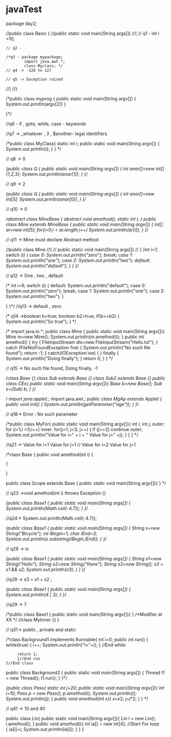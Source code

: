 # javaTest
package day2;

//public class Basic {
//public static void main(String args[])
//{
	// q1 - int  i =10;
	
	// q2 - 
	
	/*q3 - package mypackage;
	        import java.awt.*;
	        class Myclass; */
	// q4 -> -128 to 127
	
	// q5 -> Exception raised
//}
//}
	
/*public class myprog
{ 
public static void main(String argv[])
	{ 
		System.out.println(argv[2])
	}

}*/

//q6 - if , goto, while, case - keywords

//q7 -> _whatever , _3_ , $another- legal identifiers

/*public class MyClass{ 
    static int i; 
    public static void main(String argv[])
           { 
            System.out.println(i); 
            } 
} */ 

// q8 -> 0

/*public class Q { 
    public static void main(String argv[])
    { 
            int anar[]=new int[]{1,2,3};
            System.out.println(anar[1]); 
            } 
}*/

// q9 -> 2

/*public class Q { 
    public static void main(String argv[])
    { 
            int anar[]=new int[5];
            System.out.println(anar[0]); 
        } 
}*/

// q10 -> 0

/*abstract class MineBase { 
    abstract void amethod(); 
    static int i; 
}
public class Mine extends MineBase      { 
    public static void main(String argv[])
    { 
        int[] ar=new int[5]; 
        for(i=0;i < ar.length;i++) 
        System.out.println(ar[i]); 
       } 
}*/

// q11 -> Mine must declare Abstract method

//public class Mine
//{
//    public static void main(String args[])
  //  {
/*int i=1; 
switch (i) 
{ 
 case 0: 
        System.out.println("zero"); 
        break; 
case 1: 
        System.out.println("one"); 
case 2: 
        System.out.println("two"); 
default: 
        System.out.println("default"); 
}
    }
}*/

// q12 -> One , two , default

/*    	int i=9; 
    	switch (i) { 
    	        default: 
    	        System.out.println("default"); 
    	                case 0: 
    	        System.out.println("zero"); 
    	                break; 
    	        case 1: 
    	                System.out.println("one"); 
    	        case 2: 
    	        System.out.println("two"); 
    	}

}
}*/
 //q13 -> default , zero.
  
 
 /* q14 ->boolean b=true; 
    	boolean b2=true; 
    	if(b==b2) { 
    	        System.out.println("So true"); 
    	        } */


 /*  import java.io.*; 
   public class Mine
   { 
    	public static void main(String argv[]){
        Mine m=new Mine(); 
    	System.out.println(m.amethod()); 
    	}
    	public int amethod() { 
    	        try {
    	                FileInputStream dis=new FileInputStream("Hello.txt"); 
    	                }
    	        catch (FileNotFoundException fne) 
    	        { 
    	                        System.out.println("No such file found"); 
    	                        return -1; 
    	           }
    	        catch(IOException ioe)
    	        { 
    	          } 
    	        finally
    	        { 
    	        System.out.println("Doing finally"); 
    	        } 
    	        return 0; 
    	        } 
    	} */
    
// q15 -> No such file found, Doing finally, -1

/*class Base {} 
class Sub extends Base {} 
class Sub2 extends Base {}
public class CEx{
        public static void main(String argv[]){
                Base b=new Base();
                Sub s=(Sub) b;
                }
}*/

/*<applet name=MgAp code=MgAp.class height=400 width=400 parameter HowOld=30 > 
</applet> 
import java.applet.*; 
import java.awt.*; 
public class MgAp extends Applet
{
        public void init()
        { 
                System.out.println(getParameter("age")); 
           } 
}*/

// q18-> Error : No such parameter


/*public class MyFor{
public static void main(String argv[]){ 
    int i; 
    int j; 
    outer: 
    for (i=1;i <3;i++) 
        inner: 
         for(j=1; j<3; j++) { 
                    if (j==2) 
                    continue outer; 
                    System.out.println("Value for i=" + i + " Value for j=" +j); 
                    } 
        } 
} */

//q21 -> Value for i=1 Value for j=1
//         Value for i=2 Value for j=1



/*class Base
{ 
    public void amethod(int i) 
    { 
    	
    }
} 

 public class Scope extends Base
 {
      public static void main(String argv[]){
      } */

// q23 ->void amethod(int i) throws Exception {} 

/*public class Base1
{
	public static void main(String args[])
	{
		System.out.println(Math.ceil(-4.7)); 
	}
}*/


//q24-> System.out.println(Math.ceil(-4.7)); 

/*public class Base1
{
	public static void main(String args[])
	{
     String s=new String("Bicycle"); 
    int iBegin=1; 
    char iEnd=3; 
     System.out.println(s.substring(iBegin,iEnd));
}
}*/

// q26 -> ic

/*public class Base1
{
	public static void main(String args[])
	{
		String s1=new String("Hello");
	    String s2=new String("there"); 
	    String s3=new String();
	    s3 = s1 && s2;
	    System.out.println(s3);
	}
}
	}*/

//q28 -> s3 = s1 + s2 ;

/*public class Base1
{
	public static void main(String args[])
	{
       System.out.println(4 | 3); 
	}
}*/

//q29 -> 7



/*public class Base1 {
public static void main(String argv[]){ } 
/*Modifier at XX */ 
//class MyInner {} } 

// q31-> public , private and static

/*class Background1 implements Runnable{ 
	  int i=0; 
	  public int run()
	  { 
	         while(true)
	         { 
	                i++; 
	                System.out.println("i="+i); 
	            } //End while

	     return 1;
	     }//End run 
	}//End class
public class Background2 
{
	public static void main(String args[])
	{
		Thread t1 = new Thread();
		t1.run();
	}
}*/


/*public class Pass{
static int j=20;
public static void main(String argv[]){
        int i=10;
        Pass p = new Pass();
        p.amethod(i);
        System.out.println(i);
        System.out.println(j);
        }
        public void amethod(int x){
        x=x*2;
        j=j*2;
        }
} */

// q41 -> 10 and 40 


public class Lin{
public static void main(String argv[]){
        Lin l = new Lin();
        l.amethod(); 
        }
        public void amethod(){
        int ia[] = new int[4];
                        //Start For loop        
         {
           ia[i]=i;
           System.out.println(ia[i]);
           }
        }
}


